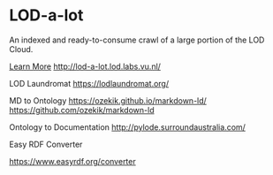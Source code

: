 # LOD-a-lot

An indexed and ready-to-consume crawl of a large portion of the LOD Cloud.

[Learn More](http://lod-a-lot.lod.labs.vu.nl/#aboutLOD-a-lot)
http://lod-a-lot.lod.labs.vu.nl/

LOD Laundromat
https://lodlaundromat.org/

MD to Ontology
https://ozekik.github.io/markdown-ld/
https://github.com/ozekik/markdown-ld 

Ontology to Documentation
http://pylode.surroundaustralia.com/

Easy RDF Converter

https://www.easyrdf.org/converter